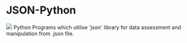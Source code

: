 # JSON-Python
<img src="https://www.nylas.com/wp-content/uploads/JSON_Blog_Hero.png">
Python Programs which utilise 'json' library for data assessment and  manipulation from .json file.
